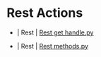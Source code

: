 

 # Rest Actions 

* | Rest | [Rest get handle.py](https://github.com/unskript/Awesome-CloudOps-Automation/tree/master/Rest/legos/rest_get_handle) 

* | Rest | [Rest methods.py](https://github.com/unskript/Awesome-CloudOps-Automation/tree/master/Rest/legos/rest_methods) 

